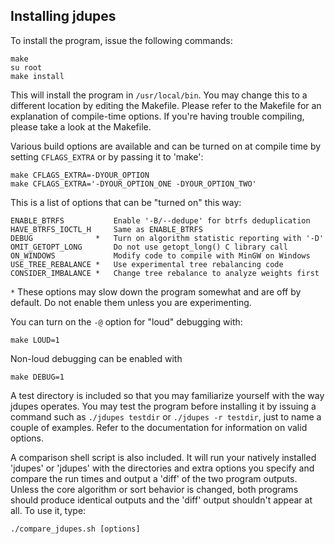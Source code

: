 ## Installing jdupes

To install the program, issue the following commands:

```
make
su root
make install
```

This will install the program in `/usr/local/bin`. You may change this
to a different location by editing the Makefile. Please refer to the
Makefile for an explanation of compile-time options. If you're having
trouble compiling, please take a look at the Makefile.

Various build options are available and can be turned on at compile
time by setting `CFLAGS_EXTRA` or by passing it to 'make':

```
make CFLAGS_EXTRA=-DYOUR_OPTION
make CFLAGS_EXTRA='-DYOUR_OPTION_ONE -DYOUR_OPTION_TWO'
```

This is a list of options that can be "turned on" this way:

>
```
ENABLE_BTRFS           Enable '-B/--dedupe' for btrfs deduplication
HAVE_BTRFS_IOCTL_H     Same as ENABLE_BTRFS
DEBUG              *   Turn on algorithm statistic reporting with '-D'
OMIT_GETOPT_LONG       Do not use getopt_long() C library call
ON_WINDOWS             Modify code to compile with MinGW on Windows
USE_TREE_REBALANCE *   Use experimental tree rebalancing code
CONSIDER_IMBALANCE *   Change tree rebalance to analyze weights first
```
`*` These options may slow down the program somewhat and are off by
  default. Do not enable them unless you are experimenting.

You can turn on the `-@` option for "loud" debugging with:

```
make LOUD=1
```

Non-loud debugging can be enabled with

```
make DEBUG=1
```

A test directory is included so that you may familiarize yourself with
the way jdupes operates. You may test the program before installing
it by issuing a command such as `./jdupes testdir` or
`./jdupes -r testdir`, just to name a couple of examples. Refer to the
documentation for information on valid options.

A comparison shell script is also included. It will run your natively
installed 'jdupes' or 'jdupes' with the directories and extra options
you specify and compare the run times and output a 'diff' of the two
program outputs. Unless the core algorithm or sort behavior is changed,
both programs should produce identical outputs and the 'diff' output
shouldn't appear at all. To use it, type:

```
./compare_jdupes.sh [options]
```
